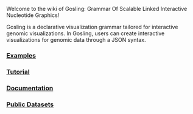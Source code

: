 Welcome to the wiki of Gosling: Grammar Of Scalable Linked Interactive Nucleotide Graphics!

Gosling is a declarative visualization grammar tailored for interactive genomic visualizations. In Gosling, users can create interactive visualizations for genomic data through a JSON syntax.

### [Examples](https://github.com/gosling-lang/gosling.js/wiki/Examples)

### [Tutorial](https://github.com/gosling-lang/gosling.js/wiki/Tutorial)

### [Documentation](https://github.com/gosling-lang/gosling.js/wiki/Documentation)

### [Public Datasets](https://github.com/gosling-lang/gosling.js/wiki/Public-Datasets)